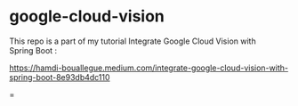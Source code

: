 # google-cloud-vision
This repo is a part of my tutorial Integrate Google Cloud Vision with Spring Boot :

https://hamdi-bouallegue.medium.com/integrate-google-cloud-vision-with-spring-boot-8e93db4dc110

=


